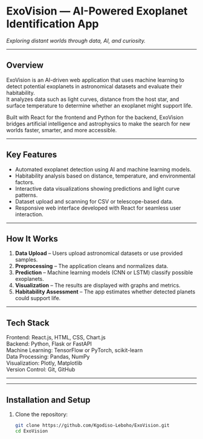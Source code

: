# ExoVision — AI-Powered Exoplanet Identification App

*Exploring distant worlds through data, AI, and curiosity.*

---

## Overview

ExoVision is an AI-driven web application that uses machine learning to detect potential exoplanets in astronomical datasets and evaluate their habitability.  
It analyzes data such as light curves, distance from the host star, and surface temperature to determine whether an exoplanet might support life.

Built with React for the frontend and Python for the backend, ExoVision bridges artificial intelligence and astrophysics to make the search for new worlds faster, smarter, and more accessible.

---

## Key Features

- Automated exoplanet detection using AI and machine learning models.  
- Habitability analysis based on distance, temperature, and environmental factors.  
- Interactive data visualizations showing predictions and light curve patterns.  
- Dataset upload and scanning for CSV or telescope-based data.  
- Responsive web interface developed with React for seamless user interaction.

---

## How It Works

1. **Data Upload** – Users upload astronomical datasets or use provided samples.  
2. **Preprocessing** – The application cleans and normalizes data.  
3. **Prediction** – Machine learning models (CNN or LSTM) classify possible exoplanets.  
4. **Visualization** – The results are displayed with graphs and metrics.  
5. **Habitability Assessment** – The app estimates whether detected planets could support life.

---

## Tech Stack

Frontend: React.js, HTML, CSS, Chart.js  
Backend: Python, Flask or FastAPI  
Machine Learning: TensorFlow or PyTorch, scikit-learn  
Data Processing: Pandas, NumPy  
Visualization: Plotly, Matplotlib  
Version Control: Git, GitHub

---

---

## Installation and Setup

1. Clone the repository:
   ```bash
   git clone https://github.com/Kgodiso-Leboho/ExoVision.git
   cd ExoVision
